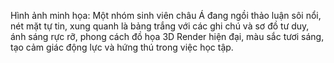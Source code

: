 Hình ảnh minh họa: Một nhóm sinh viên châu Á đang ngồi thảo luận sôi nổi, nét mặt tự tin, xung quanh là bảng trắng với các ghi chú và sơ đồ tư duy, ánh sáng rực rỡ, phong cách đồ họa 3D Render hiện đại, màu sắc tươi sáng, tạo cảm giác động lực và hứng thú trong việc học tập.